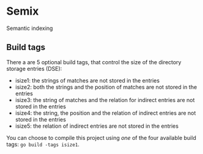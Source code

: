 # Semix
Semantic indexing

## Build tags
There a are 5 optional build tags, that control the size of the
directory storage entries (DSE):
* isize1: the strings of matches are not stored in the entries
* isize2: both the strings and the position of matches are not stored in the entries
* isize3: the string of matches and the relation for indirect entries are not stored in the entries
* isize4: the string, the position and the relation of indirect entries are not stored in the entries
* isize5: the relation of indirect entries are not stored in the entries

You can choose to compile this project using *one* of
the four available build tags: `go build -tags isize1`.


